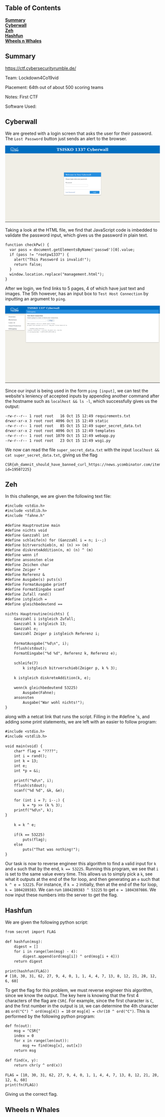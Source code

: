 ## Table of Contents
**[Summary](#summary)**<br>
**[Cyberwall](#cyberwall)**<br>
**[Zeh](#zeh)**<br>
**[Hashfun](#hashfun)**<br>
**[Wheels n Whales](#wheels-n-whales)**<br>


## Summary

https://ctf.cybersecurityrumble.de/

Team: Lockdown4Co19vid

Placement: 64th out of about 500 scoring teams

Notes: First CTF

Software Used:



## Cyberwall
We are greeted with a login screen that asks the user for their password. The `Lost Password` button just sends an alert to the browser.

![login](https://github.com/NKeil/ctf_writeups/blob/main/2020_cyber_security_rumble_germany/images/login.png?raw=true)

Taking a look at the HTML file, we find that JavaScript code is imbedded to validate the password input, which gives us the password in plain text.

```
function checkPw() {
  var pass = document.getElementsByName('passwd')[0].value;
  if (pass != "rootpw1337") {
    alert("This Password is invalid!");
    return false;
  }
  window.location.replace("management.html");
}
```

After we login, we find links to 5 pages, 4 of which have just text and images. The 5th however, has an input box to `Test Host Connection` by inputting an argument to `ping`. 

![ping](https://github.com/NKeil/ctf_writeups/blob/main/2020_cyber_security_rumble_germany/images/ping.png?raw=true)

Since our input is being used in the form `ping [input]`, we can test the website's leniency of accepted inputs by appending another command after the hostname such as `localhost && ls -l`, which successfully gives us the output:

```
-rw-r--r-- 1 root root   16 Oct 15 12:49 requirements.txt
drwxr-xr-x 3 root root 4096 Oct 15 12:49 static
-rw-r--r-- 1 root root   85 Oct 15 12:49 super_secret_data.txt
drwxr-xr-x 2 root root 4096 Oct 15 12:49 templates
-rw-r--r-- 1 root root 1070 Oct 15 12:49 webapp.py
-rw-r--r-- 1 root root   23 Oct 15 12:49 wsgi.py
```

We now can read the file `super_secret_data.txt` with the input `localhost && cat super_secret_data.txt`, giving us the flag
```
CSR{oh_damnit_should_have_banned_curl_https://news.ycombinator.com/item?id=19507225}
```

## Zeh

In this challenge, we are given the following text file:

```
#include <stdio.h>
#include <stdlib.h>
#include "fahne.h"

#define Hauptroutine main
#define nichts void
#define Ganzzahl int
#define schleife(n) for (Ganzzahl i = n; i--;)
#define bitrverschieb(n, m) (n) >> (m)
#define diskreteAddition(n, m) (n) ^ (m)
#define wenn if
#define ansonsten else
#define Zeichen char
#define Zeiger *
#define Referenz &
#define Ausgabe(s) puts(s)
#define FormatAusgabe printf
#define FormatEingabe scanf
#define Zufall rand()
#define istgleich =
#define gleichbedeutend ==

nichts Hauptroutine(nichts) {
    Ganzzahl i istgleich Zufall;
    Ganzzahl k istgleich 13;
    Ganzzahl e;
    Ganzzahl Zeiger p istgleich Referenz i;

    FormatAusgabe("%d\n", i);
    fflush(stdout);
    FormatEingabe("%d %d", Referenz k, Referenz e);

    schleife(7)
        k istgleich bitrverschieb(Zeiger p, k % 3);

    k istgleich diskreteAddition(k, e);

    wenn(k gleichbedeutend 53225)
        Ausgabe(Fahne);
    ansonsten
        Ausgabe("War wohl nichts!");
}
```
along with a netcat link that runs the script. Filling in the #define 's, and adding some print statements, we are left with an easier to follow program:

```
#include <stdio.h>
#include <stdlib.h>

void main(void) {
    char* flag = "????";
    int i = rand();
    int k = 13;
    int e;
    int *p = &i;

    printf("%d\n", i);
    fflush(stdout);
    scanf("%d %d", &k, &e);

    for (int i = 7; i--;) {
        k = *p >> (k % 3);
	printf("%d\n", k);
}

    k = k ^ e;

    if(k == 53225)
        puts(flag);
    else
        puts("That was nothing!");
}
```
Our task is now to reverse engineer this algorithm to find a valid input for `k` and `e` such that by the end, `k == 53225`. Running this program, we see that `i` is set to the same value every time. This allows us to simply pick a `k`, see what it outputs at the end of the for loop, and then generating an `e` such that `k ^ e = 53225`. For instance, if `k = 2` initially, then at the end of the for loop, `k = 1804289383`. We can run `1804289383 ^ 53225` to get  `e = 1804307086`. We now input these numbers into the server to get the flag.

## Hashfun

We are given the following python script:
```
from secret import FLAG

def hashfun(msg):
    digest = []
    for i in range(len(msg) - 4):
        digest.append(ord(msg[i]) ^ ord(msg[i + 4]))
    return digest

print(hashfun(FLAG))
# [10, 30, 31, 62, 27, 9, 4, 0, 1, 1, 4, 4, 7, 13, 8, 12, 21, 28, 12, 6, 60]
```
To get the flag for this problem, we must reverse engineer this algorithm, since we know the output. The key here is knowing that the first 4 characters of the flag are `CSR{`. For example, since the first character is `C`, and the first number in the output is `10`, we can determine the 4th character as `ord("C") ^ ord(msg[4]) = 10` or `msg[4] = chr(10 ^ ord("C")`. This is performed by the following python program:
```
def fn(out):
    msg = "CSR{"
    index = 0
    for x in range(len(out)):
        msg += find(msg[x], out[x])
    return msg

def find(x, y):
    return chr(y ^ ord(x))

FLAG = [10, 30, 31, 62, 27, 9, 4, 0, 1, 1, 4, 4, 7, 13, 8, 12, 21, 28, 12, 6, 60]
print(fn(FLAG))
```
Giving us the correct flag.

## Wheels n Whales
